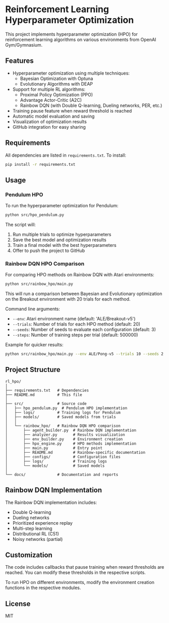 # Reinforcement Learning Hyperparameter Optimization

This project implements hyperparameter optimization (HPO) for reinforcement learning algorithms on various environments from OpenAI Gym/Gymnasium.

## Features

- Hyperparameter optimization using multiple techniques:
  - Bayesian Optimization with Optuna
  - Evolutionary Algorithms with DEAP
- Support for multiple RL algorithms:
  - Proximal Policy Optimization (PPO)
  - Advantage Actor-Critic (A2C)
  - Rainbow DQN (with Double Q-learning, Dueling networks, PER, etc.)
- Training pause feature when reward threshold is reached
- Automatic model evaluation and saving
- Visualization of optimization results
- GitHub integration for easy sharing

## Requirements

All dependencies are listed in `requirements.txt`. To install:

```bash
pip install -r requirements.txt
```

## Usage

### Pendulum HPO

To run the hyperparameter optimization for Pendulum:

```bash
python src/hpo_pendulum.py
```

The script will:
1. Run multiple trials to optimize hyperparameters
2. Save the best model and optimization results
3. Train a final model with the best hyperparameters
4. Offer to push the project to GitHub

### Rainbow DQN HPO Comparison

For comparing HPO methods on Rainbow DQN with Atari environments:

```bash
python src/rainbow_hpo/main.py
```

This will run a comparison between Bayesian and Evolutionary optimization on the Breakout environment with 20 trials for each method.

Command line arguments:
- `--env`: Atari environment name (default: 'ALE/Breakout-v5')
- `--trials`: Number of trials for each HPO method (default: 20)
- `--seeds`: Number of seeds to evaluate each configuration (default: 3)
- `--steps`: Number of training steps per trial (default: 500000)

Example for quicker results:
```bash
python src/rainbow_hpo/main.py --env ALE/Pong-v5 --trials 10 --seeds 2 --steps 250000
```

## Project Structure

```
rl_hpo/
│
├── requirements.txt   # Dependencies
├── README.md          # This file
│
├── src/               # Source code
│   ├── hpo_pendulum.py  # Pendulum HPO implementation
│   ├── logs/          # Training logs for Pendulum
│   ├── models/        # Saved models from trials
│   │
│   └── rainbow_hpo/   # Rainbow DQN HPO comparison
│       ├── agent_builder.py  # Rainbow DQN implementation
│       ├── analyzer.py       # Results visualization
│       ├── env_builder.py    # Environment creation
│       ├── hpo_engine.py     # HPO methods implementation
│       ├── main.py           # Entry point
│       ├── README.md         # Rainbow-specific documentation
│       ├── configs/          # Configuration files
│       ├── logs/             # Training logs
│       └── models/           # Saved models
│
└── docs/              # Documentation and reports
```

## Rainbow DQN Implementation

The Rainbow DQN implementation includes:
- Double Q-learning
- Dueling networks
- Prioritized experience replay
- Multi-step learning
- Distributional RL (C51)
- Noisy networks (partial)

## Customization

The code includes callbacks that pause training when reward thresholds are reached. You can modify these thresholds in the respective scripts.

To run HPO on different environments, modify the environment creation functions in the respective modules.

## License

MIT